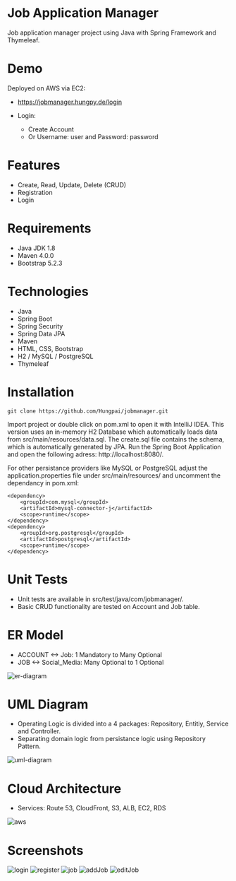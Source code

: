 # Job Application Manager

Job application manager project using Java with Spring Framework and Thymeleaf.

# Demo

Deployed on AWS via EC2:

- https://jobmanager.hungpy.de/login

- Login:
    - Create Account
    - Or Username: user and Password: password

# Features

- Create, Read, Update, Delete (CRUD)
- Registration
- Login

# Requirements

- Java JDK 1.8
- Maven 4.0.0
- Bootstrap 5.2.3

# Technologies

- Java
- Spring Boot
- Spring Security
- Spring Data JPA
- Maven
- HTML, CSS, Bootstrap
- H2 / MySQL / PostgreSQL
- Thymeleaf

# Installation

```
git clone https://github.com/Hungpai/jobmanager.git
```

Import project or double click on pom.xml to open it with IntelliJ IDEA.
This version uses an in-memory H2 Database which automatically
loads data from src/main/resources/data.sql. The create.sql file contains the
schema, which is automatically generated by JPA.
Run the Spring Boot Application and open the following adress: http://localhost:8080/.

For other persistance providers like MySQL or PostgreSQL adjust the application.properties file under
src/main/resources/ and uncomment the dependancy in pom.xml:

```
<dependency>
    <groupId>com.mysql</groupId>
    <artifactId>mysql-connector-j</artifactId>
    <scope>runtime</scope>
</dependency>
<dependency>
    <groupId>org.postgresql</groupId>
    <artifactId>postgresql</artifactId>
    <scope>runtime</scope>
</dependency>
```

# Unit Tests

- Unit tests are available in src/test/java/com/jobmanager/.
- Basic CRUD functionality are tested on Account and Job table.

# ER Model

- ACCOUNT <-> Job: 1 Mandatory to Many Optional
- JOB <-> Social_Media: Many Optional to 1 Optional

![er-diagram](schema.JPG)

# UML Diagram

- Operating Logic is divided into a 4 packages: Repository, Entitiy, Service and Controller.
- Separating domain logic from persistance logic using Repository Pattern.

![uml-diagram](uml_diagram.jpg)

# Cloud Architecture
- Services: Route 53, CloudFront, S3, ALB, EC2, RDS

![aws](aws.jpg)

# Screenshots

![login](screenshots/login.JPG)
![register](screenshots/registration.JPG)
![job](screenshots/job.JPG)
![addJob](screenshots/add_job.JPG)
![editJob](screenshots/edit_job.JPG)
